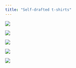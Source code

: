 ```yaml
---
title: "Self-drafted t-shirts"
---
```


![](projects/attachments/DSCF8052.jpg)

![](projects/attachments/DSCF8008.jpg)

![](projects/attachments/DSCF8011.jpg)

![](projects/attachments/DSCF8105%201.jpg)

![](projects/attachments/DSCF8089.jpg)